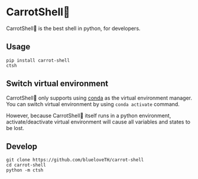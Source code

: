 # CarrotShell🥕

CarrotShell🥕 is the best shell in python, for developers.

## Usage
```
pip install carrot-shell
ctsh
```

## Switch virtual environment
CarrotShell🥕 only supports using [conda](https://conda.io)
as the virtual environment manager.
You can switch virtual environment by using `conda activate` command.

However, because CarrotShell🥕 itself runs in a python
environment, activate/deactivate virtual environment
will cause all variables and states to be lost.

## Develop
```
git clone https://github.com/blueloveTH/carrot-shell
cd carrot-shell
python -m ctsh
```